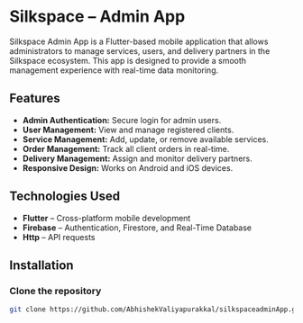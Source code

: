 # Silkspace – Admin App

Silkspace Admin App is a Flutter-based mobile application that allows administrators to manage services, users, and delivery partners in the Silkspace ecosystem. This app is designed to provide a smooth management experience with real-time data monitoring.

## Features

- **Admin Authentication:** Secure login for admin users.
- **User Management:** View and manage registered clients.
- **Service Management:** Add, update, or remove available services.
- **Order Management:** Track all client orders in real-time.
- **Delivery Management:** Assign and monitor delivery partners.
- **Responsive Design:** Works on Android and iOS devices.

## Technologies Used

- **Flutter** – Cross-platform mobile development
- **Firebase** – Authentication, Firestore, and Real-Time Database
- **Http** – API requests

## Installation

### Clone the repository
```bash
git clone https://github.com/AbhishekValiyapurakkal/silkspaceadminApp.git
